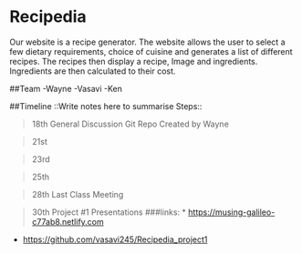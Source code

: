 # Recipedia
Our website is a recipe generator.
The website allows the user to select a few dietary requirements, choice of cuisine and generates a list of different recipes.
The recipes then display a recipe, Image and ingredients.
Ingredients are then calculated to their cost.

##Team 
-Wayne
-Vasavi
-Ken

##Timeline ::Write notes here to summarise Steps::
> 18th 
General Discussion
Git Repo Created by Wayne

> 21st 

> 23rd 

> 25th 

> 28th 
Last Class Meeting

> 30th 
Project #1 Presentations 
###links: * https://musing-galileo-c77ab8.netlify.com
* https://github.com/vasavi245/Recipedia_project1
